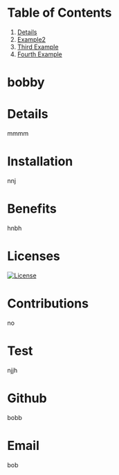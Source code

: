 # Table of Contents
  1. [Details](#Details)
  2. [Example2](#example2)
  3. [Third Example](#third-example)
  4. [Fourth Example](#fourth-examplehttpwwwfourthexamplecom)
  
  # bobby

# Details
mmmm

# Installation
nnj

# Benefits
hnbh

# Licenses
[![License](https://img.shields.io/badge/License-Apache%202.0-blue.svg)](https://opensource.org/licenses/Apache-2.0)


# Contributions
no

# Test
njjh

# Github
bobb

# Email
bob
  